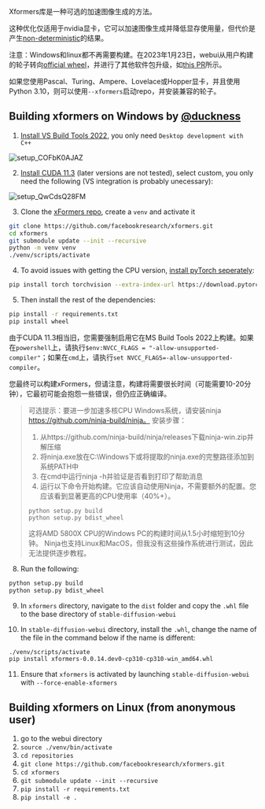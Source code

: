 Xformers库是一种可选的加速图像生成的方法。

这种优化仅适用于nvidia显卡，它可以加速图像生成并降低显存使用量，但代价是产生[non-deterministic](https://github.com/AUTOMATIC1111/stable-diffusion-webui/discussions/2705#discussioncomment-4024378)的结果。

注意：Windows和linux都不再需要构建。在2023年1月23日，webui从用户构建的轮子转向[official wheel](https://pypi.org/project/xformers/0.0.16rc425/#history)，并进行了其他软件包升级，如[this PR](https://github.com/AUTOMATIC1111/stable-diffusion-webui/pull/5939/commits/c091cf1b4acd2047644d3571bcbfd81c81b4c3af)所示。

如果您使用Pascal、Turing、Ampere、Lovelace或Hopper显卡，并且使用Python 3.10，则可以使用`--xformers`启动repo，并安装兼容的轮子。

## Building xformers on Windows by [@duckness](https://github.com/duckness)

1. [Install VS Build Tools 2022](https://visualstudio.microsoft.com/downloads/?q=build+tools#build-tools-for-visual-studio-2022), you only need `Desktop development with C++`

![setup_COFbK0AJAZ](https://user-images.githubusercontent.com/6380270/194767872-232136a1-9204-4b16-ae21-3e01f6f526ea.png)

2. [Install CUDA 11.3](https://developer.nvidia.com/cuda-11.3.0-download-archive) (later versions are not tested), select custom, you only need the following (VS integration is probably unecessary):

![setup_QwCdsQ28FM](https://user-images.githubusercontent.com/6380270/194767963-6df7ce14-e6eb-4718-8e93-a11abf172f14.png)

3. Clone the [xFormers repo](https://github.com/facebookresearch/xformers), create a `venv` and activate it

```sh
git clone https://github.com/facebookresearch/xformers.git
cd xformers
git submodule update --init --recursive
python -m venv venv
./venv/scripts/activate
```

4. To avoid issues with getting the CPU version, [install pyTorch seperately](https://pytorch.org/get-started/locally/):

```sh
pip install torch torchvision --extra-index-url https://download.pytorch.org/whl/cu113
```

5. Then install the rest of the dependencies:

```sh
pip install -r requirements.txt
pip install wheel
```

由于CUDA 11.3相当旧，您需要强制启用它在MS Build Tools 2022上构建。如果在`powershell`上，请执行`$env:NVCC_FLAGS = "-allow-unsupported-compiler"`；如果在`cmd`上，请执行`set NVCC_FLAGS=-allow-unsupported-compiler`。


您最终可以构建xFormers，但请注意，构建将需要很长时间（可能需要10-20分钟），它最初可能会抱怨一些错误，但仍应正确编译。

> 可选提示：要进一步加速多核CPU Windows系统，请安装ninja https://github.com/ninja-build/ninja。
> 安装步骤：
> 1. 从https://github.com/ninja-build/ninja/releases下载ninja-win.zip并解压缩
> 2. 将ninja.exe放在C:\Windows下或将提取的ninja.exe的完整路径添加到系统PATH中
> 3. 在cmd中运行ninja -h并验证是否看到打印了帮助消息
> 4. 运行以下命令开始构建。它应该自动使用Ninja，不需要额外的配置。您应该看到显著更高的CPU使用率（40%+）。
> ```
> python setup.py build
> python setup.py bdist_wheel
> ```
> 这将AMD 5800X CPU的Windows PC的构建时间从1.5小时缩短到10分钟。
> Ninja也支持Linux和MacOS，但我没有这些操作系统进行测试，因此无法提供逐步教程。



8. Run the following:
 ```sh
python setup.py build
python setup.py bdist_wheel
```

9. In `xformers` directory, navigate to the `dist` folder and copy the `.whl` file to the base directory of `stable-diffusion-webui`

10. In `stable-diffusion-webui` directory, install the `.whl`, change the name of the file in the command below if the name is different:

```sh
./venv/scripts/activate
pip install xformers-0.0.14.dev0-cp310-cp310-win_amd64.whl
```

11. Ensure that `xformers` is activated by launching `stable-diffusion-webui` with `--force-enable-xformers`

## Building xformers on Linux (from anonymous user)

1. go to the webui directory
2. `source ./venv/bin/activate`
3. `cd repositories`
3. `git clone https://github.com/facebookresearch/xformers.git`
4. `cd xformers`
5. `git submodule update --init --recursive`
6. `pip install -r requirements.txt`
7. `pip install -e .`
